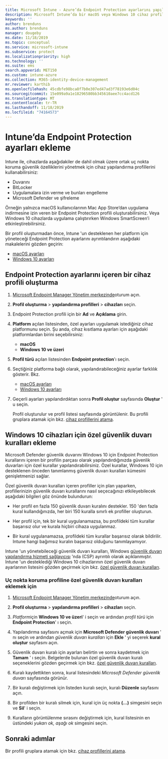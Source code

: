 ```yaml
---
title: Microsoft Intune - Azure’da Endpoint Protection ayarlarını yapılandırma | Microsoft Docs
description: Microsoft Intune’da bir macOS veya Windows 10 cihaz profili oluşturduğunuzda Endpoint Protection ayarları oluşturun.
keywords: ''
author: brenduns
ms.author: brenduns
manager: dougeby
ms.date: 11/18/2019
ms.topic: conceptual
ms.service: microsoft-intune
ms.subservice: protect
ms.localizationpriority: high
ms.technology: ''
ms.suite: ems
search.appverid: MET150
ms.custom: intune-azure
ms.collection: M365-identity-device-management
mr.reviewer: karthib
ms.openlocfilehash: 45cdbfe98bca8f7b0e307ed47ad3f78193e6d04c
ms.sourcegitcommit: 15e099a9a1e18296580bb345610aee7cc4acd126
ms.translationtype: MT
ms.contentlocale: tr-TR
ms.lasthandoff: 11/18/2019
ms.locfileid: "74164573"
---
```

# <a name="add-endpoint-protection-settings-in-intune"></a>Intune’da Endpoint Protection ayarları ekleme

Intune ile, cihazlarda aşağıdakiler de dahil olmak üzere ortak uç nokta koruma güvenlik özelliklerini yönetmek için cihaz yapılandırma profillerini kullanabilirsiniz:

- Duvarını
- BitLocker
- Uygulamalara izin verme ve bunları engelleme
- Microsoft Defender ve şifreleme

Örneğin yalnızca macOS kullanıcılarının Mac App Store’dan uygulama indirmesine izin veren bir Endpoint Protection profili oluşturabilirsiniz. Veya Windows 10 cihazlarda uygulama çalıştırırken Windows SmartScreen’i etkinleştirebilirsiniz.

Bir profil oluşturmadan önce, Intune 'un desteklenen her platform için yöneteceği Endpoint Protection ayarlarını ayrıntılandırın aşağıdaki makalelerini gözden geçirin:

- [macOS ayarları](endpoint-protection-macos.md)
- [Windows 10 ayarları](endpoint-protection-windows-10.md)

## <a name="create-a-device-profile-containing-endpoint-protection-settings"></a>Endpoint Protection ayarlarını içeren bir cihaz profili oluşturma

1. [Microsoft Endpoint Manager Yönetim merkezinde](https://go.microsoft.com/fwlink/?linkid=2109431)oturum açın.

2. **Profil oluşturma** > **yapılandırma profilleri** > **cihazları** seçin.

3. Endpoint Protection profili için bir **Ad** ve **Açıklama** girin.

4. **Platform** açılan listesinden, özel ayarları uygulamak istediğiniz cihaz platformunu seçin. Şu anda, cihaz kısıtlama ayarları için aşağıdaki platformlardan birini seçebilirsiniz:

   - **macOS**
   - **Windows 10 ve üzeri**

5. **Profil türü** açılan listesinden **Endpoint protection**'ı seçin.

6. Seçtiğiniz platforma bağlı olarak, yapılandırabileceğiniz ayarlar farklılık gösterir. Bkz.

   - [macOS ayarları](endpoint-protection-macos.md)
   - [Windows 10 ayarları](endpoint-protection-windows-10.md)

7. Geçerli ayarları yapılandırdıktan sonra **Profil oluştur** sayfasında **Oluştur** ' u seçin.

   Profil oluşturulur ve profil listesi sayfasında görüntülenir. Bu profili gruplara atamak için bkz. [cihaz profillerini atama](../configuration/device-profile-assign.md).

## <a name="add-custom-firewall-rules-for-windows-10-devices"></a>Windows 10 cihazları için özel güvenlik duvarı kuralları ekleme

Microsoft Defender güvenlik duvarını Windows 10 için Endpoint Protection kurallarını içeren bir profilin parçası olarak yapılandırdığınızda güvenlik duvarları için özel kurallar yapılandırabilirsiniz. Özel kurallar, Windows 10 için desteklenen önceden tanımlanmış güvenlik duvarı kuralları kümesini genişletmenizi sağlar.

Özel güvenlik duvarı kuralları içeren profiller için plan yaparken, profillerinizin güvenlik duvarı kurallarını nasıl seçecağınızı etkileyebilecek aşağıdaki bilgileri göz önünde bulundurun:

- Her profil en fazla 150 güvenlik duvarı kuralını destekler. 150 'den fazla kural kullandığınızda, her biri 150 kuralla sınırlı ek profiller oluşturun.

- Her profil için, tek bir kural uygulanamazsa, bu profildeki tüm kurallar başarısız olur ve kurala hiçbiri cihaza uygulanmaz.

- Bir kural uygulanamazsa, profildeki tüm kurallar başarısız olarak bildirilir. Intune hangi bağımsız kuralın başarısız olduğunu tanımlayamıyor.  

Intune 'un yönetebileceği güvenlik duvarı kuralları, Windows [güvenlik duvarı yapılandırma hizmeti sağlayıcısı]( https://docs.microsoft.com/windows/client-management/mdm/firewall-csp) 'nda (CSP) ayrıntılı olarak açıklanmıştır. Intune 'un desteklediği Windows 10 cihazlarının özel güvenlik duvarı ayarlarının listesini gözden geçirmek için bkz. [özel güvenlik duvarı kuralları](endpoint-protection-windows-10.md#firewall-rules).

### <a name="to-add-custom-firewall-rules-to-an-endpoint-protection-profile"></a>Uç nokta koruma profiline özel güvenlik duvarı kuralları eklemek için

1. [Microsoft Endpoint Manager Yönetim merkezinde](https://go.microsoft.com/fwlink/?linkid=2109431)oturum açın.

2. **Profil oluşturma** > **yapılandırma profilleri** > **cihazları** seçin.

3. *Platform*için **Windows 10 ve üzeri**' i seçin ve ardından *profil türü* için **Endpoint Protection**' ı seçin.

4. Yapılandırma sayfasını açmak için **Microsoft Defender güvenlik duvarı** ' nı seçin ve ardından *güvenlik duvarı kuralları* için **Ekle** ' yi seçerek **kural oluştur** sayfasını açın.

5. Güvenlik duvarı kuralı için ayarları belirtin ve sonra kaydetmek için **Tamam** ' ı seçin. Belgelerde bulunan özel güvenlik duvarı kuralı seçeneklerini gözden geçirmek için bkz. [özel güvenlik duvarı kuralları](endpoint-protection-windows-10.md#firewall-rules).

6. Kuralı kaydettikten sonra, kural listesindeki *Microsoft Defender güvenlik duvarı* sayfasında görünür.

7. Bir kuralı değiştirmek için listeden kuralı seçin, kuralı **Düzenle** sayfasını açın.

8. Bir profilden bir kuralı silmek için, kural için üç nokta **(...)** simgesini seçin ve **Sil**' i seçin.

9. Kuralların görüntülenme sırasını değiştirmek için, kural listesinin en üstündeki *yukarı ok, aşağı ok* simgesini seçin.

## <a name="next-steps"></a>Sonraki adımlar

Bir profili gruplara atamak için bkz. [cihaz profillerini atama](../configuration/device-profile-assign.md).
